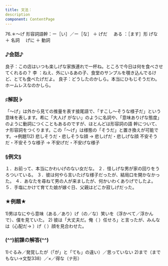 ```yaml
---
title: 文法：
description
component: ContentPage
---
```



76.＊～げ
形容詞語幹：ー［い］／ー［な］ ＋ げだ    
ある ：［ます］形 げな ＋ 名詞
    げに ＋ 動詞
### ♪会話♪
良子：この店はいつも楽しげな家族連れで一杯ね。ところで今日は何を食べさせてくれるの？ 李 ：ねえ、外にいるあの子、食堂のサンプルを覗き込んでるけど、とても食べたげだよ。 良子：どうしたのかしら。本当にひもじそうだわ。ホームレスなのかしら。
### ♯解説♭
「～げ」は外から見ての推量を表す接尾語で、「すこし～そうな様子だ」という意味を表します。希に「大人げ がない」のように名詞や、「意味ありげな態度」のように動詞につくこともあるのですが、ほとんどは形容詞の語 幹について、ナ形容詞をつくります。この「～げ」は様態の「そうだ」と置き換えが可能です。→例題1)2)
悲しそうだ・悲しそうな顔 → 悲しげだ・悲しげな顔 不安そうだ・不安そうな様子 → 不安げだ・不安げな様子
### §例文§
１．お前って、本当にかわいげのない女だな。
２．怪しげな男が家の回りをうろついている。
３．彼は何やら言いたげな様子だったが、結局口を開かなかった。
４．あなたを尋ねて男の人が来ましたが、何かいわくありげでしたよ。
５．手塩にかけて育てた娘が嫁ぐ日、父親はどこか寂しげだった。
### ★例題★
1)男はなにやら意味（ある／あり）げ（の／な）笑いを（浮かべて／浮かんで）、僕を見ていた。
2) 彼は「大丈夫だ。俺（ ）任せろ」と言ったが、みんなは（心配だ→ ）げ（ ）顔を見合わせた。
### (^^)前課の解答(^^)
1)ぐるみ／発覚したが（「が」と「ても」の違い）／思っていない
2)まで（までもない→文型338）／×／得な（ナ形）
